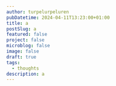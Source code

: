 ```yaml
---
author: turpelurpeluren
pubDatetime: 2024-04-11T13:23:00+01:00
title: a
postSlug: a
featured: false
project: false
microblog: false
image: false
draft: true
tags:
  - thoughts
description: a
---
```


